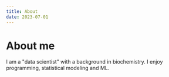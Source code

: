 ```yaml
---
title: About
date: 2023-07-01 
---
```


# About me

I am a "data scientist" with a background in biochemistry. I enjoy programming, statistical modeling and ML.
